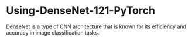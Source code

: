 # Using-DenseNet-121-PyTorch
DenseNet is a type of CNN architecture that is known for its efficiency and accuracy in image classification tasks.
